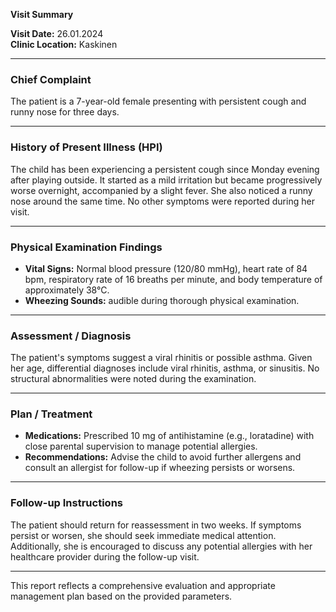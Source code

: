 

**Visit Summary**

**Visit Date:** 26.01.2024  
**Clinic Location:** Kaskinen  

---

### **Chief Complaint**
The patient is a 7-year-old female presenting with persistent cough and runny nose for three days.

---

### **History of Present Illness (HPI)**
The child has been experiencing a persistent cough since Monday evening after playing outside. It started as a mild irritation but became progressively worse overnight, accompanied by a slight fever. She also noticed a runny nose around the same time. No other symptoms were reported during her visit.

---

### **Physical Examination Findings**
- **Vital Signs:** Normal blood pressure (120/80 mmHg), heart rate of 84 bpm, respiratory rate of 16 breaths per minute, and body temperature of approximately 38°C.
- **Wheezing Sounds:** audible during thorough physical examination.

---

### **Assessment / Diagnosis**
The patient's symptoms suggest a viral rhinitis or possible asthma. Given her age, differential diagnoses include viral rhinitis, asthma, or sinusitis. No structural abnormalities were noted during the examination.

---

### **Plan / Treatment**
- **Medications:** Prescribed 10 mg of antihistamine (e.g., loratadine) with close parental supervision to manage potential allergies.
- **Recommendations:** Advise the child to avoid further allergens and consult an allergist for follow-up if wheezing persists or worsens.

---

### **Follow-up Instructions**
The patient should return for reassessment in two weeks. If symptoms persist or worsen, she should seek immediate medical attention. Additionally, she is encouraged to discuss any potential allergies with her healthcare provider during the follow-up visit.

--- 

This report reflects a comprehensive evaluation and appropriate management plan based on the provided parameters.